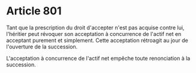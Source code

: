 # Article 801

Tant que la prescription du droit d'accepter n'est pas acquise contre lui, l'héritier peut révoquer son acceptation à concurrence de l'actif net en acceptant purement et simplement. Cette acceptation rétroagit au jour de l'ouverture de la succession.

L'acceptation à concurrence de l'actif net empêche toute renonciation à la succession.
